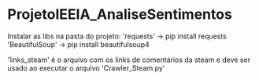 # ProjetoIEEIA_AnaliseSentimentos

Instalar as libs na pasta do projeto:
'requests' -> pip install requests 
'BeautifulSoup' -> pip install beautifulsoup4 

'links_steam' é o arquivo com os links de comentários da steam e deve ser usado ao executar o arquivo 'Crawler_Steam.py'
